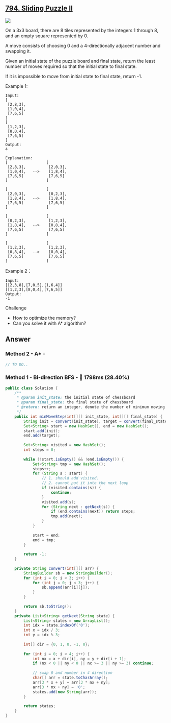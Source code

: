 ## [794. Sliding Puzzle II](https://www.lintcode.com/problem/sliding-puzzle-ii/description)

![](https://github.com/weltond/DataStructure/blob/master/hard.PNG)

On a 3x3 board, there are 8 tiles represented by the integers 1 through 8, and an empty square represented by 0.

A move consists of choosing 0 and a 4-directionally adjacent number and swapping it.

Given an initial state of the puzzle board and final state, return the least number of moves required so that the initial state to final state.

If it is impossible to move from initial state to final state, return -1.

Example 1:

```
Input:
[
 [2,8,3],
 [1,0,4],
 [7,6,5]
]
[
 [1,2,3],
 [8,0,4],
 [7,6,5]
]
Output:
4

Explanation:
[                 [
 [2,8,3],          [2,0,3],
 [1,0,4],   -->    [1,8,4],
 [7,6,5]           [7,6,5]
]                 ]

[                 [
 [2,0,3],          [0,2,3],
 [1,8,4],   -->    [1,8,4],
 [7,6,5]           [7,6,5]
]                 ]

[                 [
 [0,2,3],          [1,2,3],
 [1,8,4],   -->    [0,8,4],
 [7,6,5]           [7,6,5]
]                 ]

[                 [
 [1,2,3],          [1,2,3],
 [0,8,4],   -->    [8,0,4],
 [7,6,5]           [7,6,5]
]                 ]
```

Example 2：

```
Input:
[[2,3,8],[7,0,5],[1,6,4]]
[[1,2,3],[8,0,4],[7,6,5]]
Output:
-1
```

Challenge
- How to optimize the memory?
- Can you solve it with A* algorithm?

## Answer
### Method 2 - A* - 

```java
// TO DO..
```

### Method 1 - Bi-direction BFS - :turtle: 1798ms (28.40%)

```java
public class Solution {
    /**
     * @param init_state: the initial state of chessboard
     * @param final_state: the final state of chessboard
     * @return: return an integer, denote the number of minimum moving
     */
    public int minMoveStep(int[][] init_state, int[][] final_state) {
        String init = convert(init_state), target = convert(final_state);
        Set<String> start = new HashSet(), end = new HashSet();
        start.add(init);
        end.add(target);
        
        Set<String> visited = new HashSet();
        int steps = 0;
        
        while (!start.isEmpty() && !end.isEmpty()) {
            Set<String> tmp = new HashSet();
            steps++;
            for (String s : start) {
                // 1. should add visited.
                // 2. cannot put it into the next loop
                if (visited.contains(s)) {
                    continue;
                }
                visited.add(s);
                for (String next : getNext(s)) {
                    if (end.contains(next)) return steps;
                    tmp.add(next);
                }
            }
            
            start = end;
            end = tmp;
        } 
        
        return -1;
    }
    
    private String convert(int[][] arr) {
        StringBuilder sb = new StringBuilder();
        for (int i = 0; i < 3; i++) {
            for (int j = 0; j < 3; j++) {
                sb.append(arr[i][j]);
            }
        }
        
        return sb.toString();
    }
    private List<String> getNext(String state) {
        List<String> states = new ArrayList();
        int idx = state.indexOf('0');
        int x = idx / 3;
        int y = idx % 3;
        
        int[] dir = {0, 1, 0, -1, 0};
        
        for (int i = 0; i < 4; i++) {
            int nx = x + dir[i], ny = y + dir[i + 1];
            if (nx < 0 || ny < 0 || nx >= 3 || ny >= 3) continue;
            
            // swap 0 and number in 4 direction
            char[] arr = state.toCharArray();
            arr[3 * x + y] = arr[3 * nx + ny];
            arr[3 * nx + ny] = '0';
            states.add(new String(arr));
        }
        
        return states;
    }
}
```
